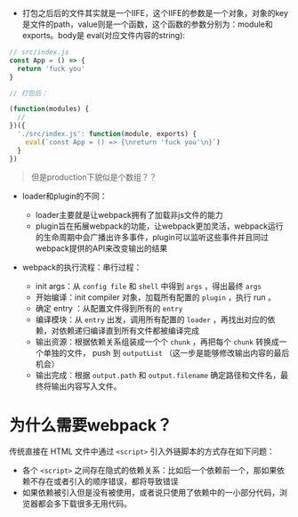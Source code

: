 + 打包之后后的文件其实就是一个IIFE，这个IIFE的参数是一个对象，对象的key是文件的path，value则是一个函数，这个函数的参数分别为：module和exports。body是 eval(对应文件内容的string):
```js
// src/index.js
const App = () => {
  return 'fuck you'
}

// 打包后：

(function(modules) {
  // 
})({
  './src/index.js': function(module, exports) {
    eval(`const App = () => {\nreturn 'fuck you'\n}`)
  }
})
```
> 但是production下貌似是个数组？？

+ loader和plugin的不同：
  + loader主要就是让webpack拥有了加载非js文件的能力
  + plugin旨在拓展webpack的功能，让webpack更加灵活，webpack运行的生命周期中会广播出许多事件，plugin可以监听这些事件并且同过webpack提供的API来改变输出的结果


+ webpack的执行流程：串行过程：
  + init args：从 `config file` 和 `shell` 中得到 `args` ，得出最终 `args`
  + 开始编译：init compiler 对象，加载所有配置的 `plugin` ，执行 run 。
  + 确定 entry ：从配置文件得到所有的 `entry`
  + 编译模块：从 `entry` 出发，调用所有配置的 `loader` ，再找出对应的依赖，对依赖递归编译直到所有文件都被编译完成
  + 输出资源：根据依赖关系组装成一个个 `chunk` ，再把每个 `chunk` 转换成一个单独的文件， push 到 `outputList` （这一步是能够修改输出内容的最后机会）
  + 输出完成：根据 `output.path` 和 `output.filename` 确定路径和文件名，最终将输出内容写入文件。



# 为什么需要webpack？
传统直接在 HTML 文件中通过 `<script>` 引入外链脚本的方式存在如下问题：
+ 各个 `<script>` 之间存在隐式的依赖关系：比如后一个依赖前一个，那如果依赖不存在或者引入的顺序错误，都将导致错误
+ 如果依赖被引入但是没有被使用，或者说只使用了依赖中的一小部分代码，浏览器都会多下载很多无用代码。